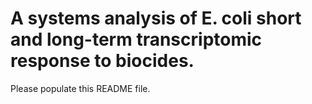 # A systems analysis of E. coli short and long-term transcriptomic response to biocides.

Please populate this README file.
